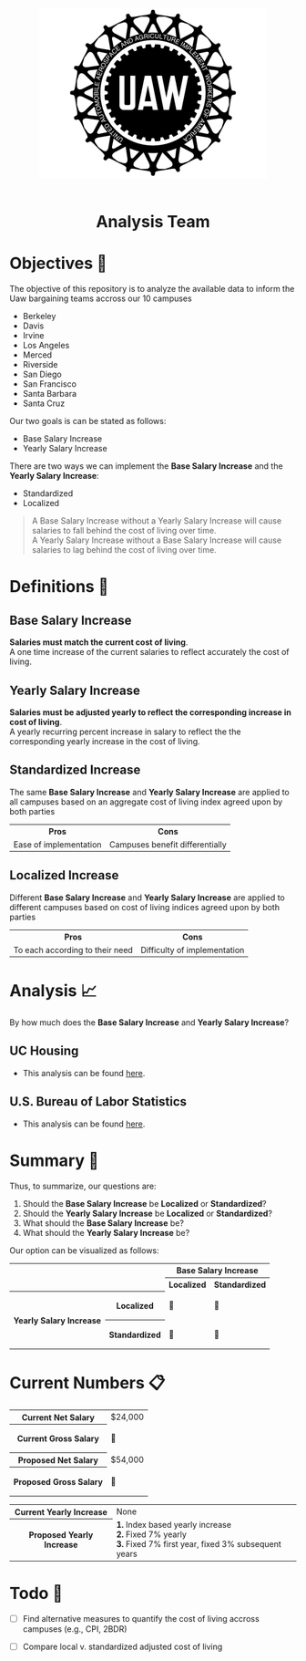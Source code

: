 <p align="center">
    <img src="./img/uaw-logo.webp" width="400" height="300">
    <br><br>
    <h1 align="center">Analysis Team</h1>
</p>


Objectives 🚀
============

The objective of this repository is to analyze the available data to inform the Uaw bargaining teams accross our 10 campuses
- Berkeley
- Davis
- Irvine 
- Los Angeles
- Merced
- Riverside
- San Diego
- San Francisco
- Santa Barbara
- Santa Cruz

Our two goals is can be stated as follows:
- Base Salary Increase
- Yearly Salary Increase

There are two ways we can implement the **Base Salary Increase** and the **Yearly Salary Increase**:
- Standardized
- Localized

> A Base Salary Increase without a Yearly Salary Increase will cause salaries to fall behind the cost of living over time. <br>
> A Yearly Salary Increase without a Base Salary Increase will cause salaries to lag behind the cost of living over time. <br>

Definitions 📖
===========

Base Salary Increase
--------------------

**Salaries must match the current cost of living**. <br>
A one time increase of the current salaries to reflect accurately the cost of living.

Yearly Salary Increase
----------------------

**Salaries must be adjusted yearly to reflect the corresponding increase in cost of living**. <br>
A yearly recurring percent increase in salary to reflect the the corresponding yearly increase in the cost of living.

Standardized Increase
---------------------

The same **Base Salary Increase** and **Yearly Salary Increase** are applied to all campuses based on an aggregate cost of living index agreed upon by both parties

<table>
    <tr>
        <th>Pros</th>
        <th>Cons</th>
    </tr>
    <tr>
        <td>Ease of implementation</td>
        <td>Campuses benefit differentially</td>
    </tr>
</table>

Localized Increase
------------------

Different **Base Salary Increase** and **Yearly Salary Increase** are applied to different campuses based on cost of living indices agreed upon by both parties

<table>
    <tr>
        <th>Pros</th>
        <th>Cons</th>
    </tr>
    <tr>
        <td>To each according to their need</td>
        <td>Difficulty of implementation</td>
    </tr>
</table>

Analysis 📈
========

By how much does the **Base Salary Increase** and **Yearly Salary Increase**?

UC Housing
----------

- This analysis can be found [here](https://github.com/NeotenicPrimate/UawAnalysis/blob/main/analysis/uc_housing.ipynb).

U.S. Bureau of Labor Statistics
-------------------------------

- This analysis can be found [here](https://github.com/NeotenicPrimate/UawAnalysis/blob/main/analysis/usbls_api.ipynb).

Summary 📎
=======

Thus, to summarize, our questions are:

1. Should the **Base Salary Increase** be **Localized** or **Standardized**?
2. Should the **Yearly Salary Increase** be **Localized** or **Standardized**?
3. What should the **Base Salary Increase** be?
4. What should the **Yearly Salary Increase** be?

Our option can be visualized as follows:

<table>
    <tr>
        <th rowspan=2 colspan=2></th>
        <th colspan=2>Base Salary Increase</th>
    </tr>
    <tr>
        <th colspan=1>Localized</th>
        <th colspan=1>Standardized</th>
    </tr>
    <tr>
        <th rowspan=2 colspan=1>Yearly Salary Increase</th>
        <th rowspan=1>Localized</th>
        <td rowspan=1> <p>&#128204;</p> </td>
        <td rowspan=1> <p>&#128204;</p> </td>
    </tr>
    <tr>
        <th rowspan="1">Standardized</th>
        <td rowspan="1"> <p>&#128204;</p> </td>
        <td rowspan="1"> <p>&#128204;</p> </td>
    </tr>
</table>

Current Numbers 📋
===============

<table>
    <tr>
        <th>Current Net Salary</th>
        <td>$24,000</td>
    </tr>
    <tr>
        <th>Current Gross Salary</th>
        <td> <p>&#128204;</p> </td>
    </tr>
    <tr>
        <th>Proposed Net Salary</th>
        <td> $54,000 </td>
    </tr>
    <tr>
        <th>Proposed Gross Salary</th>
        <td> <p>&#128204;</p> </td>
    </tr>
</table>

<table>
    <tr>
        <th>Current Yearly Increase</th>
        <td> None </td>
    </tr>
    <tr>
        <th>Proposed Yearly Increase</th>
        <td> 
            <b>1.</b> Index based yearly increase <br>
            <b>2.</b> Fixed 7% yearly <br>
            <b>3.</b> Fixed 7% first year, fixed 3% subsequent years <br>
        </td>
    </tr>
</table>

Todo 📌
====

- [ ] Find alternative measures to quantify the cost of living accross campuses (e.g., CPI, 2BDR)
- [ ] Compare local v. standardized adjusted cost of living

